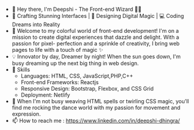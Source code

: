 - 👋 Hey there, I'm Deepshi - The Front-end Wizard 🧙‍♂️
- 🌟 Crafting Stunning Interfaces | 🎨 Designing Digital Magic | 💻 Coding Dreams into Reality
- 🚀 Welcome to my colorful world of front-end development! I'm on a mission to create digital experiences that dazzle and delight. With a passion for pixel- perfection and a sprinkle of creativity, I bring web pages to life with a touch of magic ✨
- 💡 Innovator by day, Dreamer by night! When the sun goes down, I'm busy dreaming up the next big thing in web design.
- 🚀 Skills
     - Languages: HTML, CSS, JavaScript,PHP,C++
    - Front-end Frameworks: Reactjs
    - Responsive Design: Bootstrap, Flexbox, and CSS Grid
    - Deployment: Netlify
- 🎵 When I'm not busy weaving HTML spells or twirling CSS magic, you'll find me rocking the dance world with my passion for movement and expression.
- 📫 How to reach me : https://www.linkedin.com/in/deepshi-dhingra/
  

<!---
Deepshi051/Deepshi051 is a ✨ special ✨ repository because its `README.md` (this file) appears on your GitHub profile.
You can click the Preview link to take a look at your changes.
--->
